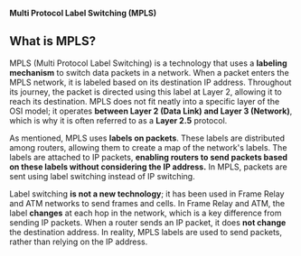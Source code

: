 **Multi Protocol Label Switching (MPLS)**
## What is **MPLS**?

MPLS (Multi Protocol Label Switching) is a technology that uses a **labeling mechanism** to switch data packets in a network. When a packet enters the MPLS network, it is labeled based on its destination IP address. Throughout its journey, the packet is directed using this label at Layer 2, allowing it to reach its destination. MPLS does not fit neatly into a specific layer of the OSI model; it operates **between Layer 2 (Data Link) and Layer 3 (Network)**, which is why it is often referred to as a **Layer 2.5** protocol.

As mentioned, MPLS uses **labels on packets**. These labels are distributed among routers, allowing them to create a map of the network's labels. The labels are attached to IP packets, **enabling routers to send packets based on these labels without considering the IP address.** In MPLS, packets are sent using label switching instead of IP switching.

Label switching **is not a new technology**; it has been used in Frame Relay and ATM networks to send frames and cells. In Frame Relay and ATM, the label **changes** at each hop in the network, which is a key difference from sending IP packets. When a router sends an IP packet, it does **not change** the destination address. In reality, MPLS labels are used to send packets, rather than relying on the IP address.